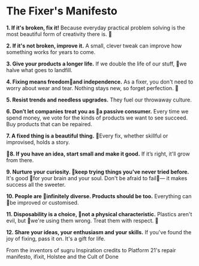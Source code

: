 The Fixer's Manifesto
=====================

**1. If it's broken, fix it!** Because everyday practical problem solving is the most beautiful form of creativity there is. 

**2. If it's not broken, improve it.** A small, clever tweak can improve how something works for years to come. 

**3. Give your products a longer life.** If we double the life of our stuff, we halve what goes to landfill. 

**4. Fixing means freedomand independence.** As a fixer, you don't need to worry about wear and tear. Nothing stays new, so forget perfection. 

**5. Resist trends and needless upgrades.** They fuel our throwaway culture. 

**6. Don’t let companies treat you as a passive consumer.** Every time we spend money, we vote for the kinds of products we want to see succeed. Buy products that can be repaired. 

**7. A fixed thing is a beautiful thing.** Every fix, whether skillful or improvised, holds a story. 

**8. If you have an idea, start small and make it good.** If it’s right, it'll grow from there. 

**9. Nurture your curiosity. keep trying things you've never tried before.** It's good for your brain and your soul. Don't be afraid to fail— it makes success all the sweeter. 

**10. People are infinitely diverse. Products should be too.** Everything can be improved or customised. 

**11. Disposability is a choice, not a physical characteristic.** Plastics aren't evil, but we're using them wrong. Treat them with respect. 

**12. Share your ideas, your enthusiasm and your skills.** If you've found the joy of fixing, pass it on. It's a gift for life.

From the inventors of sugruInspiration credits to Platform 21's repair manifesto, ifixit, Holstee and the Cult of Done